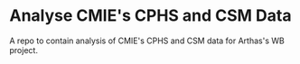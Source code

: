 # Analyse CMIE's CPHS and CSM Data

A repo to contain analysis of CMIE's CPHS and CSM data for Arthas's WB project.
